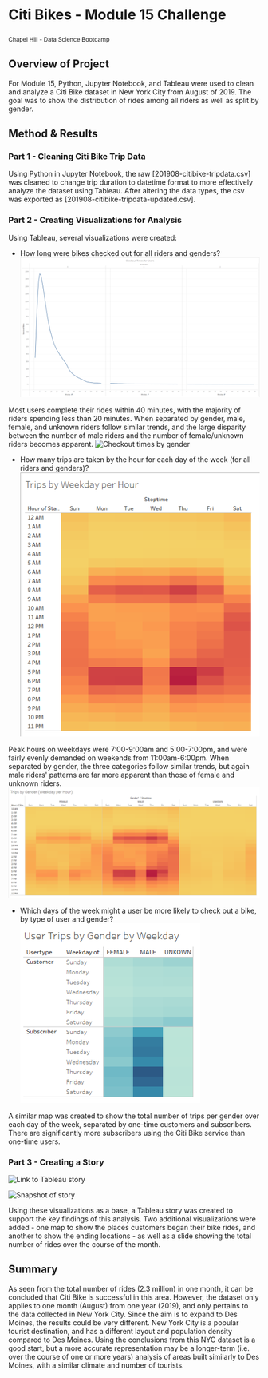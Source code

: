 # Citi Bikes - Module 15 Challenge
<sub>Chapel Hill - Data Science Bootcamp</sub>

## Overview of Project
For Module 15, Python, Jupyter Notebook, and Tableau were used to clean and analyze a Citi Bike dataset in New York City from August of 2019. The goal was to show the distribution of rides among all riders as well as split by gender.

## Method & Results
### Part 1 - Cleaning Citi Bike Trip Data
Using Python in Jupyter Notebook, the raw [201908-citibike-tripdata.csv] was cleaned to change trip duration to datetime format to more effectively analyze the dataset using Tableau. After altering the data types, the csv was exported as [201908-citibike-tripdata-updated.csv].

### Part 2 - Creating Visualizations for Analysis
Using Tableau, several visualizations were created:
- How long were bikes checked out for all riders and genders?
![Checkout times all riders](images/checkout_all.png)

Most users complete their rides within 40 minutes, with the majority of riders spending less than 20 minutes. When separated by gender, male, female, and unknown riders follow similar trends, and the large disparity between the number of male riders and the number of female/unknown riders becomes apparent.
![Checkout times by gender](images/checkout_gender)

- How many trips are taken by the hour for each day of the week (for all riders and genders)?
![Time heatmap all riders](images/tripsbyweekday_all_hour.png)

Peak hours on weekdays were 7:00-9:00am and 5:00-7:00pm, and were fairly evenly demanded on weekends from 11:00am-6:00pm. When separated by gender, the three categories follow similar trends, but again male riders' patterns are far more apparent than those of female and unknown riders.
![Time heatmap by gender](images/tripsbyweekday_gender_hour.png)

- Which days of the week might a user be more likely to check out a bike, by type of user and gender?
![Time heatmap by day by gender](images/tripsbyweekday_gender_day.png)

A similar map was created to show the total number of trips per gender over each day of the week, separated by one-time customers and subscribers. There are significantly more subscribers using the Citi Bike service than one-time users.

### Part 3 - Creating a Story
![Link to Tableau story](https://public.tableau.com/app/profile/stacy.burton/viz/Citibike-Story_16816801251600/Citibike-Story?publish=yes "--Click me to see the story--")

![Snapshot of story](citibike_story.png)

Using these visualizations as a base, a Tableau story was created to support the key findings of this analysis. Two additional visualizations were added - one map to show the places customers began their bike rides, and another to show the ending locations - as well as a slide showing the total number of rides over the course of the month.

## Summary
As seen from the total number of rides (2.3 million) in one month, it can be concluded that Citi Bike is successful in this area. However, the dataset only applies to one month (August) from one year (2019), and only pertains to the data collected in New York City. Since the aim is to expand to Des Moines, the results could be very different. New York City is a popular tourist destination, and has a different layout and population density compared to Des Moines. Using the conclusions from this NYC dataset is a good start, but a more accurate representation may be a longer-term (i.e. over the course of one or more years) analysis of areas built similarly to Des Moines, with a similar climate and number of tourists.
